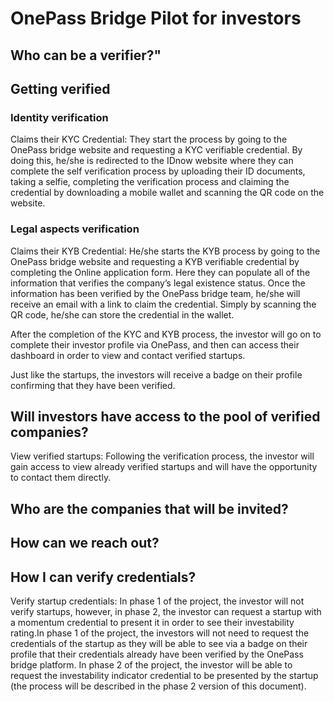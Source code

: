 # OnePass Bridge Pilot for investors

## Who can be a verifier?"

## Getting verified

### Identity verification 
Claims their KYC Credential: They start the process by going to the OnePass bridge website and requesting a KYC verifiable credential. By doing this, he/she is redirected to the IDnow website where they can complete the self verification process by uploading their ID documents, taking a selfie, completing the verification process and claiming the credential by downloading a mobile wallet and scanning the QR code on the website.

### Legal aspects verification
Claims their KYB Credential: He/she starts the KYB process by going to the OnePass bridge website and requesting a KYB verifiable credential by completing the Online application form. Here they can populate all of the information that verifies the company’s legal existence status. Once the information has been verified by the OnePass bridge team, he/she will receive an email with a link to claim the credential. Simply by scanning the QR code, he/she can store the credential in the wallet.

After the completion of the KYC and KYB process, the investor will go on to complete their investor profile via OnePass, and then can access their dashboard in order to view and contact verified startups. 

Just like the startups, the investors will receive a badge on their profile confirming that they have been verified. 


## Will investors have access to the pool of verified companies?
View verified startups: Following the verification process, the investor will gain access to view already verified startups and will have the opportunity to contact them directly.

## Who are the companies that will be invited?

## How can we reach out?
## How I can verify credentials?
Verify startup credentials: In phase 1 of the project, the investor will not verify startups, however, in phase 2, the investor can request a startup with a momentum credential to present it in order to see their investability rating.In phase 1 of the project, the investors will not need to request the credentials of the startup as they will be able to see via a badge on their profile that their credentials already have been verified by the OnePass bridge platform. In phase 2 of the project, the investor will be able to request the investability indicator credential to be presented by the startup (the process will be described in the phase 2 version of this document).